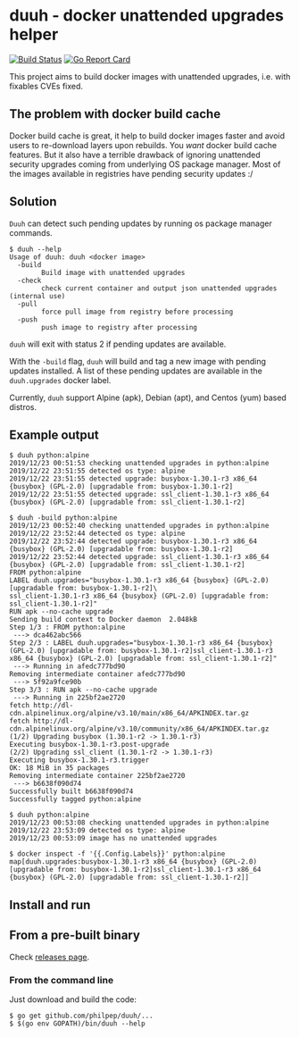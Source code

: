 # duuh - docker unattended upgrades helper

[![Build Status](https://travis-ci.org/philpep/duuh.svg?branch=master)](https://travis-ci.org/philpep/duuh)
[![Go Report Card](https://goreportcard.com/badge/github.com/philpep/duuh)](https://goreportcard.com/report/github.com/philpep/duuh)

This project aims to build docker images with unattended upgrades, i.e. with fixables CVEs fixed.

## The problem with docker build cache

Docker build cache is great, it help to build docker images faster and avoid users to re-download layers upon rebuilds. You *want* docker build cache features.
But it also have a terrible drawback of ignoring unattended security upgrades coming from underlying OS package manager.
Most of the images available in registries have pending security updates :/

## Solution

`Duuh` can detect such pending updates by running os package manager commands.

    $ duuh --help
    Usage of duuh: duuh <docker image>
      -build
            Build image with unattended upgrades
      -check
            check current container and output json unattended upgrades (internal use)
      -pull
            force pull image from registry before processing
      -push
            push image to registry after processing


`duuh` will exit with status 2 if pending updates are available.

With the `-build` flag, `duuh` will build and tag a new image with pending
updates installed. A list of these pending updates are available in the
`duuh.upgrades` docker label.

Currently, `duuh` support Alpine (apk), Debian (apt), and Centos (yum) based distros.

## Example output

    $ duuh python:alpine
    2019/12/23 00:51:53 checking unattended upgrades in python:alpine
    2019/12/22 23:51:55 detected os type: alpine
    2019/12/22 23:51:55 detected upgrade: busybox-1.30.1-r3 x86_64 {busybox} (GPL-2.0) [upgradable from: busybox-1.30.1-r2]
    2019/12/22 23:51:55 detected upgrade: ssl_client-1.30.1-r3 x86_64 {busybox} (GPL-2.0) [upgradable from: ssl_client-1.30.1-r2]

	$ duuh -build python:alpine
    2019/12/23 00:52:40 checking unattended upgrades in python:alpine
    2019/12/22 23:52:44 detected os type: alpine
    2019/12/22 23:52:44 detected upgrade: busybox-1.30.1-r3 x86_64 {busybox} (GPL-2.0) [upgradable from: busybox-1.30.1-r2]
    2019/12/22 23:52:44 detected upgrade: ssl_client-1.30.1-r3 x86_64 {busybox} (GPL-2.0) [upgradable from: ssl_client-1.30.1-r2]
    FROM python:alpine
    LABEL duuh.upgrades="busybox-1.30.1-r3 x86_64 {busybox} (GPL-2.0) [upgradable from: busybox-1.30.1-r2]\ 
    ssl_client-1.30.1-r3 x86_64 {busybox} (GPL-2.0) [upgradable from: ssl_client-1.30.1-r2]"
    RUN apk --no-cache upgrade
    Sending build context to Docker daemon  2.048kB
    Step 1/3 : FROM python:alpine
     ---> dca462abc566
    Step 2/3 : LABEL duuh.upgrades="busybox-1.30.1-r3 x86_64 {busybox} (GPL-2.0) [upgradable from: busybox-1.30.1-r2]ssl_client-1.30.1-r3 x86_64 {busybox} (GPL-2.0) [upgradable from: ssl_client-1.30.1-r2]"
     ---> Running in afedc777bd90
    Removing intermediate container afedc777bd90
     ---> 5f92a9fce90b
    Step 3/3 : RUN apk --no-cache upgrade
     ---> Running in 225bf2ae2720
    fetch http://dl-cdn.alpinelinux.org/alpine/v3.10/main/x86_64/APKINDEX.tar.gz
    fetch http://dl-cdn.alpinelinux.org/alpine/v3.10/community/x86_64/APKINDEX.tar.gz
    (1/2) Upgrading busybox (1.30.1-r2 -> 1.30.1-r3)
    Executing busybox-1.30.1-r3.post-upgrade
    (2/2) Upgrading ssl_client (1.30.1-r2 -> 1.30.1-r3)
    Executing busybox-1.30.1-r3.trigger
    OK: 18 MiB in 35 packages
    Removing intermediate container 225bf2ae2720
     ---> b6638f090d74
    Successfully built b6638f090d74
    Successfully tagged python:alpine

	$ duuh python:alpine
    2019/12/23 00:53:08 checking unattended upgrades in python:alpine
    2019/12/22 23:53:09 detected os type: alpine
    2019/12/23 00:53:09 image has no unattended upgrades

    $ docker inspect -f '{{.Config.Labels}}' python:alpine
    map[duuh.upgrades:busybox-1.30.1-r3 x86_64 {busybox} (GPL-2.0) [upgradable from: busybox-1.30.1-r2]ssl_client-1.30.1-r3 x86_64 {busybox} (GPL-2.0) [upgradable from: ssl_client-1.30.1-r2]]

## Install and run

## From a pre-built binary

Check [releases page](https://github.com/philpep/duuh/releases).

### From the command line

Just download and build the code:

    $ go get github.com/philpep/duuh/...
    $ $(go env GOPATH)/bin/duuh --help
